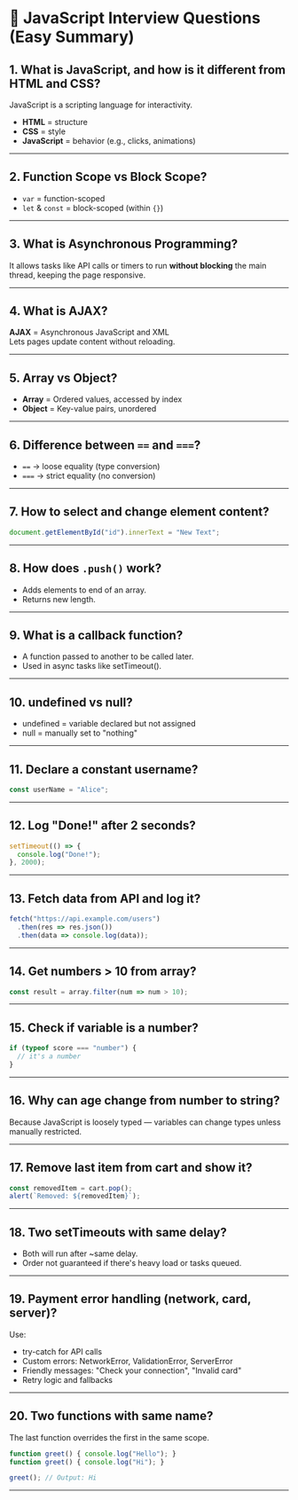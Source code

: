 # 📜 JavaScript Interview Questions (Easy Summary)

## 1. What is JavaScript, and how is it different from HTML and CSS?
JavaScript is a scripting language for interactivity.  
- **HTML** = structure  
- **CSS** = style  
- **JavaScript** = behavior (e.g., clicks, animations)

---

## 2. Function Scope vs Block Scope?
- `var` = function-scoped  
- `let` & `const` = block-scoped (within `{}`)

---

## 3. What is Asynchronous Programming?
It allows tasks like API calls or timers to run **without blocking** the main thread, keeping the page responsive.

---

## 4. What is AJAX?
**AJAX** = Asynchronous JavaScript and XML  
Lets pages update content without reloading.

---

## 5. Array vs Object?
- **Array** = Ordered values, accessed by index  
- **Object** = Key-value pairs, unordered

---

## 6. Difference between `==` and `===`?
- `==` → loose equality (type conversion)  
- `===` → strict equality (no conversion)

---

## 7. How to select and change element content?
```javascript
document.getElementById("id").innerText = "New Text";
```

---

## 8. How does `.push()` work?
- Adds elements to end of an array.
- Returns new length.

---

## 9. What is a callback function?
- A function passed to another to be called later.
- Used in async tasks like setTimeout().

---

## 10. undefined vs null?
- undefined = variable declared but not assigned
- null = manually set to "nothing"

--- 

## 11. Declare a constant username?
```js
const userName = "Alice";
```

---

## 12. Log "Done!" after 2 seconds?
```js
setTimeout(() => {
  console.log("Done!");
}, 2000);
```

---

## 13. Fetch data from API and log it?
```js
fetch("https://api.example.com/users")
  .then(res => res.json())
  .then(data => console.log(data));
```

---

## 14. Get numbers > 10 from array?
```js
const result = array.filter(num => num > 10);
```

---

## 15. Check if variable is a number?
```js
if (typeof score === "number") {
  // it's a number
}
```

---

## 16. Why can age change from number to string?  
Because JavaScript is loosely typed — variables can change types unless manually restricted.  

---

## 17. Remove last item from cart and show it?
```js
const removedItem = cart.pop();
alert(`Removed: ${removedItem}`);
```

---

## 18. Two setTimeouts with same delay?
- Both will run after ~same delay.
- Order not guaranteed if there's heavy load or tasks queued.

---

## 19. Payment error handling (network, card, server)?
Use:  
- try-catch for API calls
- Custom errors: NetworkError, ValidationError, ServerError
- Friendly messages: "Check your connection", "Invalid card"
- Retry logic and fallbacks

---

## 20. Two functions with same name?
The last function overrides the first in the same scope.
```js
function greet() { console.log("Hello"); }
function greet() { console.log("Hi"); }

greet(); // Output: Hi
```

---
